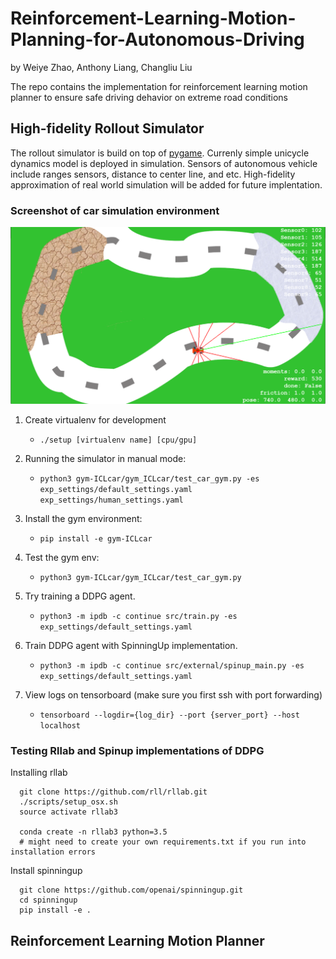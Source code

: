 # Reinforcement-Learning-Motion-Planning-for-Autonomous-Driving
by Weiye Zhao, Anthony Liang, Changliu Liu 

The repo contains the implementation for reinforcement learning motion planner to ensure safe driving dehavior on extreme road conditions 

## High-fidelity Rollout Simulator
The rollout simulator is build on top of [pygame](https://github.com/pygame/). Currenly simple unicycle dynamics model is deployed in simulation. Sensors of autonomous vehicle include ranges sensors, distance to center line, and etc. High-fidelity approximation of real world simulation will be added for future implentation.

### Screenshot of car simulation environment

![car_sim](misc/sim.png)

1. Create virtualenv for development
    - `./setup [virtualenv name] [cpu/gpu]`

2. Running the simulator in manual mode:
    - `python3 gym-ICLcar/gym_ICLcar/test_car_gym.py -es exp_settings/default_settings.yaml exp_settings/human_settings.yaml`

3. Install the gym environment:
    - `pip install -e gym-ICLcar`

4. Test the gym env:
    - `python3 gym-ICLcar/gym_ICLcar/test_car_gym.py`

5. Try training a DDPG agent.
    - `python3 -m ipdb -c continue src/train.py -es exp_settings/default_settings.yaml`

6. Train DDPG agent with SpinningUp implementation.
    - `python3 -m ipdb -c continue src/external/spinup_main.py -es exp_settings/default_settings.yaml`

7. View logs on tensorboard (make sure you first ssh with port forwarding)
    - `tensorboard --logdir={log_dir} --port {server_port} --host localhost`

### Testing Rllab and Spinup implementations of DDPG

Installing rllab
```
  git clone https://github.com/rll/rllab.git
  ./scripts/setup_osx.sh
  source activate rllab3

  conda create -n rllab3 python=3.5
  # might need to create your own requirements.txt if you run into installation errors
```

Install spinningup
```
  git clone https://github.com/openai/spinningup.git
  cd spinningup
  pip install -e .
```

## Reinforcement Learning Motion Planner
